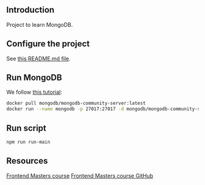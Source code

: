 ## Introduction

Project to learn MongoDB.

## Configure the project

See [this README.md file](https://github.com/CarlosAMolina/pre-commit-js/blob/main/README.md).

## Run MongoDB

We follow [this tutorial](https://www.mongodb.com/docs/manual/tutorial/install-mongodb-community-with-docker/):

```bash
docker pull mongodb/mongodb-community-server:latest
docker run --name mongodb -p 27017:27017 -d mongodb/mongodb-community-server:latest
```

## Run script

```bash
npm run run-main
```

## Resources

[Frontend Masters course](https://frontendmasters.com/courses/mongodb)
[Frontend Masters course GitHub](https://github.com/FrontendMasters/intro-mongo-db)
